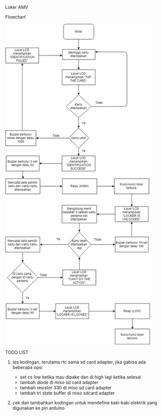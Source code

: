 Loker AMV

Flowchart

![Flowchart](flowchart_loker-amv.jpg)

TODO LIST

1. tes kodingan, terutama rtc sama sd card adapter, jika gabisa ada beberapa opsi
	- set cs low ketika mau dipake dan di high lagi ketika selesai
	- tambah diode di miso sd card adapter
	- tambah resistor 330 di miso sd card adapter
	- tambah tri state buffer di miso sdcard adapter
	
2. cek dan tambahkan kodingan untuk mendefine kaki-kaki elektrik yang digunakan ke pin arduino
